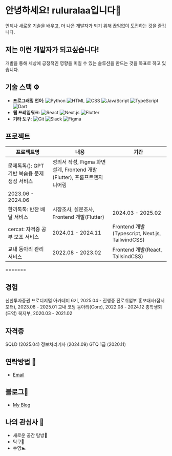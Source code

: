 # 안녕하세요! ruluralaa입니다👋 
언제나 새로운 기술을 배우고, 더 나은 개발자가 되기 위해 끊임없이 도전하는 것을 즐깁니다.

## 저는 이런 개발자가 되고싶습니다!
개발을 통해 세상에 긍정적인 영향을 미칠 수 있는 솔루션을 만드는 것을 목표로 하고 있습니다.

## 기술 스택 ⚙️
- **프로그래밍 언어**: ![Python](https://img.shields.io/badge/Python-3776AB?style=for-the-badge&logo=python&logoColor=white)
![HTML](https://img.shields.io/badge/HTML5-E34F26?style=for-the-badge&logo=html5&logoColor=white)
![CSS](https://img.shields.io/badge/CSS3-1572B6?style=for-the-badge&logo=css3&logoColor=white)
![JavaScript](https://img.shields.io/badge/JavaScript-F7DF1E?style=for-the-badge&logo=javascript&logoColor=black)
![TypeScript](https://img.shields.io/badge/TypeScript-3178C6?style=for-the-badge&logo=typescript&logoColor=white)
![Dart](https://img.shields.io/badge/Dart-0175C2?style=for-the-badge&logo=dart&logoColor=white)
- **웹 프레임워크**: ![React](https://img.shields.io/badge/React-61DAFB?style=for-the-badge&logo=react&logoColor=black)
![Next.js](https://img.shields.io/badge/Next.js-000000?style=for-the-badge&logo=nextdotjs&logoColor=white)
![Flutter](https://img.shields.io/badge/Flutter-02569B?style=for-the-badge&logo=flutter&logoColor=white)
- **기타 도구**: ![Git](https://img.shields.io/badge/Git-F05032?style=for-the-badge&logo=git&logoColor=white)
![Slack](https://img.shields.io/badge/Slack-4A154B?style=for-the-badge&logo=slack&logoColor=white)
![Figma](https://img.shields.io/badge/Figma-F24E1E?style=for-the-badge&logo=figma&logoColor=white)


## 프로젝트
| 프로젝트명                                        | 내용        | 기간  |                
| -------------------------------------------- | -------------- | ------ |
|  문제톡톡(): GPT기반 복습용 문제 생성 서비스   | 정의서 작성, Figma 화면설계, Frontend 개발(Flutter), 프롬프트엔지니어링|
2023.06 - 2024.06   | 
|  한끼톡톡: 반찬 배달 서비스   | 시장조사, 설문조사, Frontend 개발(Flutter) | 2024.03 - 2025.02 | 
|  cercat: 자격증 공부 보조 서비스   | 2024.01 - 2024.11 | Frontend 개발(Typescript, Next.js, TailwindCSS) | 
|  교내 동아리 관리 서비스  | 2022.08 - 2023.02 |  Frontend 개발(React, TailsindCSS) |
=======


## 경험
신한투자증권 프로디지털 아카데미 6기, 2025.04 - 진행중
진로취업부 홍보대사(잡서포터), 2023.08 - 2025.01
교내 코딩 동아리(Core), 2022.08 - 2024.12
총학생회(도약) 복지부, 2020.03 - 2021.02

## 자격증
SQLD (2025.04)
정보처리기사 (2024.09)
GTQ 1급 (2020.11)

## 연락방법 💬
- [Email](bsy0302@naver.com)

## 블로그📝
- [My Blog](https://blog.naver.com/bsy0302)
  
## 나의 관심사 🎨
- 새로운 공간 탐방🚶
- 탁구🏓
- 수영🏊
